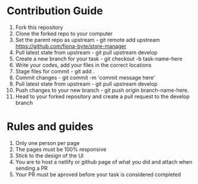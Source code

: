 # Contribution Guide
1. Fork this repository
2. Clone the forked repo to your computer
3. Set the parent repo as upstream - git remote add upstream https://github.com/fiona-byte/store-manager
4. Pull latest state from upstream - git pull upstream develop
5. Create a new branch for your task - git checkout -b task-name-here
6. Write your codes, add your files in the correct locations
7. Stage files for commit - git add .
8. Commit changes - git commit -m 'commit message here'
9. Pull latest state from upstream - git pull upstream develop
10. Push changes to your new branch - git push origin branch-name-here. 
11. Head to your forked repository and create a pull request to the develop branch
# Rules and guides
1. Only one person per page
2. The pages must be 100% responsive
3. Stick to the design of the UI 
4. You are to host a netlify or github page of what you did and attach when sending a PR
5. Your PR must be aproved before your task is considered completed
